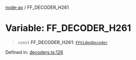 [node-av](../globals.md) / FF\_DECODER\_H261

# Variable: FF\_DECODER\_H261

> `const` **FF\_DECODER\_H261**: [`FFVideoDecoder`](../type-aliases/FFVideoDecoder.md)

Defined in: [decoders.ts:126](https://github.com/seydx/av/blob/f8631fc881b394300b1479f511d55cf1c370a87f/src/constants/decoders.ts#L126)
